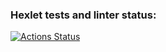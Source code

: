 ### Hexlet tests and linter status:
[![Actions Status](https://github.com/Darja86/python-project-lvl1/workflows/hexlet-check/badge.svg)](https://github.com/Darja86/python-project-lvl1/actions)